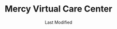 ---
layout: location-page
date: Last Modified
description: "Local COVID-19 testing is available at Mercy Virtual Care Center in Chesterfield, Missouri, USA."
permalink: "locations/missouri/chesterfield/mercy-virtual-care-center/"
tags:
  - locations
  - missouri
title: Mercy Virtual Care Center
uniqueName: mercy-virtual-care-center
state: Missouri
stateAbbr: MO
hood: "Chesterfield"
address: "15740 S Outer Forty Rd"
city: "Chesterfield"
zip: "63017"
zipsNearby: "63622 63624 63627 63628 65441 63626 63630 65453 63640 63601 63653 63648 65535 63660 63664 63670 63674 62215 62001 62002 62216 62217 62218 62006 62220 62221 62222 62223 62225 62226 62009 62010 62230 62012 62013 62014 62626 62016 62232 62630 62234 62236 62018 62021 62022 62239 62023 62024 62240 62201 62202 62203 62204 62205 62206 62207 62208 62025 62026 62027 62241 62028 62242 62030 62031 62243 62244 62245 62033 62034 62035 62036 62037 62040 62044 62045 62046 62047 62048 62248 62649 62249 62050 62052 62053 62054 62254 62255 62056 62058 62059 62060 62256 62061 62257 62062 62258 62063 62065 62260 62067 62069 62070 62071 62355 62264 62265 62074 62266 62269 62271 62078 62361 62079 62273 62366 62275 62261 62277 62278 62279 62081 62082 62084 62281 62282 62085 62685 62285 62086 62087 62286 62088 62289 62292 62293 62294 62295 62090 62297 62091 62298 62092 62093 62095 62097 62098 63330 63010 63332 63011 63021 63022 63024 63012 63013 63333 63014 65014 65062 63334 63015 63016 63005 63006 63017 63336 63338 63019 63341 63020 63023 63342 63343 63344 63025 63026 63099 63028 63030 63346 63031 63032 63033 63034 63347 63348 63036 63037 63038 63039 63040 63041 63349 63042 63043 63044 63045 63047 63048 65041 63350 63049 63050 63051 63052 63053 63351 63055 63056 63057 63060 63061 63353 63065 63357 63359 63361 65036 65061 63066 63362 63363 63068 63365 63366 63367 63368 63369 63370 65066 63069 63070 63373 65067 65069 63071 63072 63091 63073 63074 63301 63302 63303 63304 63077 63101 63102 63103 63104 63105 63106 63107 63108 63109 63110 63111 63112 63113 63114 63115 63116 63117 63118 63119 63120 63121 63122 63123 63124 63125 63126 63127 63128 63129 63130 63131 63132 63133 63134 63135 63136 63137 63138 63139 63140 63141 63143 63144 63145 63146 63147 63150 63151 63155 63156 63157 63158 63160 63163 63164 63166 63167 63169 63171 63177 63178 63179 63180 63182 63188 63195 63197 63199 63376 63377 63079 63080 63378 63379 63381 63084 63087 63088 63089 63383 63090 63384 63385 63386 63387 63389 63390 62224 63001 63190 63196 63198" 
mapUrl: "http://maps.apple.com/?q=Mercy+Virtual+Care+Center&address=15740+S+Outer+Forty+Rd,Chesterfield,Missouri,63017"
locationType: Drive-thru
phone: "314-251-0500"
website: "https://www.mercy.net/service/covid-19/"
onlineBooking: undefined
closed: undefined
closedUpdate: May 18th, 2020
notes: "By appointment only. For individuals with symptoms. Limited test kits available. Requires phone screen. Requires doctor's referral."
days: Contact for hours of operation.
ctaMessage: Learn more
ctaUrl: "https://www.mercy.net/service/covid-19/"
---
